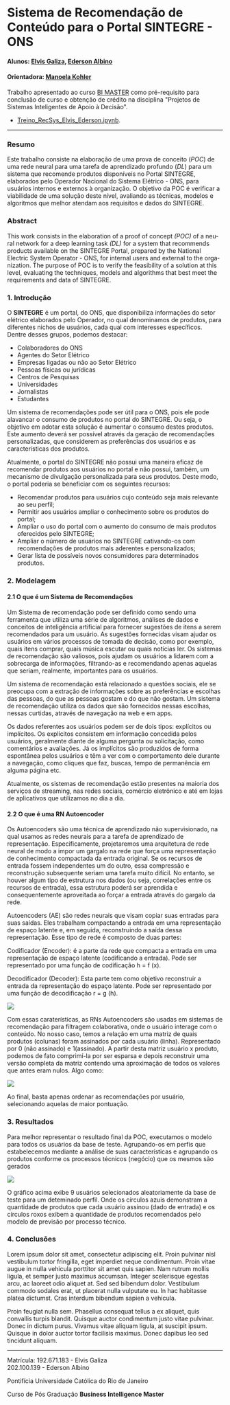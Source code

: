# Sistema de Recomendação de Conteúdo para o Portal SINTEGRE - ONS

#### Alunos: [Elvis Galiza](https://github.com/egaliza), [Ederson Albino](https://github.com/esousaa) 


#### Orientadora: [Manoela Kohler](https://github.com/manoelakohler) 

Trabalho apresentado ao curso [BI MASTER](https://ica.puc-rio.ai/bi-master) como pré-requisito para conclusão de curso e obtenção de crédito na disciplina "Projetos de Sistemas Inteligentes de Apoio à Decisão".

- [Treino_RecSys_Elvis_Ederson.ipynb](Treino_RecSys_Elvis_Ederson.ipynb). 

---

### Resumo

Este trabalho consiste na elaboração de uma prova de conceito (*POC*) de uma rede neural para uma tarefa de aprendizado profundo (*DL*) para um sistema que recomende produtos disponíveis no Portal SINTEGRE, elaborados pelo Operador Nacional do Sistema Elétrico - ONS, para usuários internos e externos à organização. 
O objetivo da POC é verificar a viabilidade de uma solução deste nível, avaliando as técnicas, modelos e algoritmos que melhor atendam aos requisitos e dados do SINTEGRE.


### <a lang="en">Abstract </a>

<a lang="en">
This work consists in the elaboration of a proof of concept <i>(POC)</i> of a neural network for a deep learning task <i>(DL)</i> for a system that recommends products available on the SINTEGRE Portal, prepared by the National Electric System Operator - ONS, for internal users and external to the organization.
The purpose of POC is to verify the feasibility of a solution at this level, evaluating the techniques, models and algorithms that best meet the requirements and data of SINTEGRE.
</a>

### 1. Introdução

O **SINTEGRE** é um portal, do ONS, que disponibiliza informações do setor elétrico elaborados pelo Operador, no qual denominamos de produtos, para diferentes nichos de usuários, cada qual com interesses específicos. Dentre desses grupos, podemos destacar:
*   Colaboradores do ONS
*   Agentes do Setor Elétrico
*   Empresas ligadas ou não ao Setor Elétrico
*   Pessoas físicas ou jurídicas
*   Centros de Pesquisas
*   Universidades
*   Jornalistas
*   Estudantes

Um sistema de recomendações pode ser útil para o ONS, pois ele pode alavancar o consumo de produtos no portal do SINTEGRE. Ou seja, o objetivo em adotar esta solução é aumentar o consumo destes produtos. Este aumento deverá ser possível através da geração de recomendações personalizadas, que considerem as preferências dos usuários e as características dos produtos.

Atualmente, o portal do SINTEGRE não possui uma maneira eficaz de recomendar produtos aos usuários no portal e não possui, também, um mecanismo de divulgação personalizada para seus produtos. Deste modo, o portal poderia se beneficiar com os seguintes recursos:
*   Recomendar produtos para usuários cujo conteúdo seja mais relevante ao seu perfil;
*   Permitir aos usuários ampliar o conhecimento sobre os produtos do portal;
*   Ampliar o uso do portal com o aumento do consumo de mais produtos oferecidos pelo SINTEGRE;
*   Ampliar o número de usuários no SINTEGRE cativando-os com recomendações de produtos mais aderentes e personalizados;
*   Gerar lista de possíveis novos consumidores para determinados produtos.

### 2. Modelagem

#### 2.1 O que é um Sistema de Recomendações
Um Sistema de recomendação pode ser definido como sendo uma ferramenta que utiliza uma série de algoritmos, análises de dados e conceitos de inteligência artificial para fornecer sugestões de itens a serem recomendados para um usuário. As sugestões fornecidas visam ajudar os usuários em vários processos de tomada de decisão, como por exemplo, quais itens comprar, quais música escutar ou quais notícias ler. Os sistemas de recomendação são valiosos, pois ajudam os usuários a lidarem com a sobrecarga de informações, filtrando-as e recomendando apenas aquelas que seriam, realmente, importantes para os usuários.

Um sistema de recomendação está relacionado a questões sociais, ele se preocupa com a extração de informações sobre as preferências e escolhas das pessoas, do que as pessoas gostam e do que não gostam. Um sistema de recomendação utiliza os dados que são fornecidos nessas escolhas, nessas curtidas, através de navegação na web e em apps. 

Os dados referentes aos usuários podem ser de dois tipos: explícitos ou implícitos. Os explícitos consistem em informação concedida pelos usuários, geralmente diante de alguma pergunta ou solicitação, como comentários e avaliações. Já os implícitos são produzidos de forma espontânea pelos usuários e têm a ver com o comportamento dele durante a navegação, como cliques que faz, buscas, tempo de permanência em alguma página etc. 

Atualmente, os sistemas de recomendação estão presentes na maioria dos serviços de streaming, nas redes sociais, comércio eletrônico e até em lojas de aplicativos que utilizamos no dia a dia. 


#### 2.2 O que é uma RN Autoencoder

Os Autoencoders são uma técnica de aprendizado não supervisionado, na qual usamos as redes neurais para a tarefa de aprendizado de representação. Especificamente, projetaremos uma arquitetura de rede neural de modo a impor um gargalo na rede que força uma representação de conhecimento compactada da entrada original. Se os recursos de entrada fossem independentes um do outro, essa compressão e reconstrução subsequente seriam uma tarefa muito difícil. No entanto, se houver algum tipo de estrutura nos dados (ou seja, correlações entre os recursos de entrada), essa estrutura poderá ser aprendida e consequentemente aproveitada ao forçar a entrada através do gargalo da rede.

Autoencoders (AE) são redes neurais que visam copiar suas entradas para suas saídas. Eles trabalham compactando a entrada em uma representação de espaço latente e, em seguida, reconstruindo a saída dessa representação. Esse tipo de rede é composto de duas partes:

Codificador (Encoder): é a parte da rede que compacta a entrada em uma representação de espaço latente (codificando a entrada). Pode ser representado por uma função de codificação h = f (x).

Decodificador (Decoder): Esta parte tem como objetivo reconstruir a entrada da representação do espaço latente. Pode ser representado por uma função de decodificação r = g (h).

<img src="AE.png">

Com essas caraterísticas, as RNs Autoencoders são usadas em sistemas de recomendação para filtragem colaborativa, onde o usuário interage com o conteúdo. No nosso caso, temos a relação em uma matriz de quais produtos (colunas) foram assinados por cada usuário (linha). Representado por 0 (não assinado) e 1(assinado).
A partir desta matriz usuário x produto, podemos de fato comprimí-la por ser esparsa e depois reconstruir uma versão completa da matriz contendo uma aproximação de todos os valores que antes eram nulos. Algo como:

<img src="matriz.png">

Ao final, basta apenas ordenar as recomendações por usuário, selecionando aquelas de maior pontuação.

### 3. Resultados

Para melhor representar o resultado final da POC, executamos o modelo para todos os usuários da base de teste.
Agrupando-os em perfis que estabelecemos mediante a análise de suas características e agrupando os produtos conforme os processos técnicos (negócio) que os mesmos são gerados

<img src="resultado.png">

O gráfico acima exibe 9 usuários selecionados aleatoriamente da base de teste para um deteminado perfil.
Onde os círculos azuis demonstram a quantidade de produtos que cada usuário assinou (dado de entrada) e os círculos roxos exibem a quantidade de produtos recomendados pelo modelo de previsão por processo técnico.


### 4. Conclusões

Lorem ipsum dolor sit amet, consectetur adipiscing elit. Proin pulvinar nisl vestibulum tortor fringilla, eget imperdiet neque condimentum. Proin vitae augue in nulla vehicula porttitor sit amet quis sapien. Nam rutrum mollis ligula, et semper justo maximus accumsan. Integer scelerisque egestas arcu, ac laoreet odio aliquet at. Sed sed bibendum dolor. Vestibulum commodo sodales erat, ut placerat nulla vulputate eu. In hac habitasse platea dictumst. Cras interdum bibendum sapien a vehicula.

Proin feugiat nulla sem. Phasellus consequat tellus a ex aliquet, quis convallis turpis blandit. Quisque auctor condimentum justo vitae pulvinar. Donec in dictum purus. Vivamus vitae aliquam ligula, at suscipit ipsum. Quisque in dolor auctor tortor facilisis maximus. Donec dapibus leo sed tincidunt aliquam.

---

Matrícula: 192.671.183 - Elvis Galiza\
		   202.100.139 - Ederson Albino

Pontifícia Universidade Católica do Rio de Janeiro

Curso de Pós Graduação <b lang="en">Business Intelligence Master</b>
